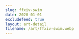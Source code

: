 ```yaml
---
slug: ffxiv-swim
date: 2020-01-01
excludefeed: true
layout: art-detail
filename: /art/ffxiv-swim.webp
---
```

